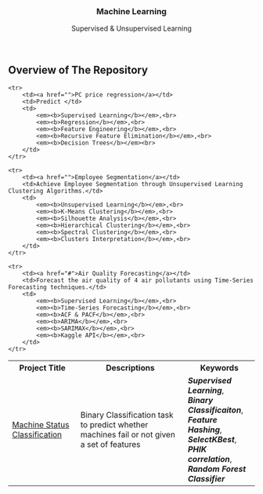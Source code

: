 
<br />
<p align="center">
  <h3 align="center">Machine Learning</h3>

  <p align="center">
    Supervised & Unsupervised Learning
    <br />
    <br />
    <br />
  </p>
</p>


## Overview of The Repository

<table>
    <tr>
        <th>Project Title</th>
        <th>Descriptions</th>
        <th>Keywords</th>
    </tr>
    <tr>
        <td><a href = "https://github.com/lhurr/Machine-Learning/edit/main/README.md">Machine Status Classification</a></td>
        <td>Binary Classification task to predict whether machines fail or not given a set of features</td>
        <td>
            <em><b>Supervised Learning</b></em>,<br>
            <em><b>Binary Classificaiton</b></em>,<br>
            <em><b>Feature Hashing</b></em>,<br>
            <em><b>SelectKBest</b></em>,<br>
            <em><b>PHIK correlation</b></em>,<br>
            <em><b>Random Forest Classifier</b></em><br>
        </td>
    </tr>
  
    <tr>
        <td><a href="">PC price regression</a></td>
        <td>Predict </td>
        <td>
            <em><b>Supervised Learning</b></em>,<br>
            <em><b>Regression</b></em>,<br>
            <em><b>Feature Engineering</b></em>,<br>
            <em><b>Recursive Feature Elimination</b></em>,<br>
            <em><b>Decision Trees</b></em><br>
        </td>
    </tr>

    <tr>
        <td><a href="">Employee Segmentation</a></td>
        <td>Achieve Employee Segmentation through Unsupervised Learning Clustering Algorithms.</td>
        <td>
            <em><b>Unsupervised Learning</b></em>,<br>
            <em><b>K-Means Clustering</b></em>,<br>
            <em><b>Silhouette Analysis</b></em>,<br>
            <em><b>Hierarchical Clustering</b></em>,<br>
            <em><b>Spectral Clustering</b></em>,<br>
            <em><b>Clusters Interpretation</b></em>,<br>
        </td>
    </tr>
  
    <tr>
        <td><a href="#">Air Quality Forecasting</a></td>
        <td>Forecast the air quality of 4 air pollutants using Time-Series Forecasting techniques.</td>
        <td>
            <em><b>Supervised Learning</b></em>,<br>
            <em><b>Time-Series Forecasting</b></em>,<br>
            <em><b>ACF & PACF</b></em>,<br>
            <em><b>ARIMA</b></em>,<br>
            <em><b>SARIMAX</b></em>,<br>
            <em><b>Kaggle API</b></em>,<br>
        </td>
    </tr>

</table>
